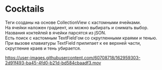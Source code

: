 # Cocktails

Теги созданы на основе CollectionView с кастомными ячейками. <br>
На ячейки наложен градиент, их можно выбирать и снимать выбор. <br>
Названия коктейлей в ячейки парсятся из jSON. <br>
Есть поиск с кастомным TextField'ом со скругленными краями и тенью. <br>
При вызове клавиатуры TextField прилипает к ее верхней части, скругление краев и тень убирается. <br>


https://user-images.githubusercontent.com/60708718/162959303-2d91f493-ba45-4fd0-b21d-bd584cbaadf3.mov

